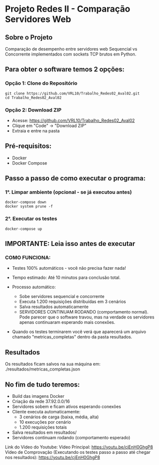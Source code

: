 # Projeto Redes II - Comparação Servidores Web

## Sobre o Projeto
Comparação de desempenho entre servidores web Sequencial vs Concorrente implementados com sockets TCP brutos em Python.

## Para obter o software temos 2 opções:

### Opção 1: Clone do Repositório
```
git clone https://github.com/VRL10/Trabalho_Redes02_Aval02.git
cd Trabalho_Redes02_Aval02
```

### Opção 2: Download ZIP
- Acesse: https://github.com/VRL10/Trabalho_Redes02_Aval02
- Clique em "Code" → "Download ZIP"
- Extraia e entre na pasta

## Pré-requisitos:
- Docker
- Docker Compose

## Passo a passo de como executar o programa:

### 1°. Limpar ambiente (opcional - se já executou antes)
```
docker-compose down
docker system prune -f
```

### 2°. Executar os testes
```
docker-compose up
```

## IMPORTANTE: Leia isso antes de executar

### COMO FUNCIONA:
- Testes 100% automáticos - você não precisa fazer nada!
- Tempo estimado: Até 10 minutos para conclusão total.
- Processo automático:
  - Sobe servidores sequencial e concorrente
  - Executa 1.200 requisições distribuídas em 3 cenários
  - Salva resultados automaticamente
  - SERVIDORES CONTINUAM RODANDO (comportamento normal). Pode parecer que o software travou, mas na verdade os servidores apenas continuaram esperando mais conexões.

- Quando os testes terminarem você verá que aparecerá um arquivo chamado "metricas_completas" dentro da pasta resultados.

## Resultados
Os resultados ficam salvos na sua máquina em: ./resultados/metricas_completas.json

## No fim de tudo teremos:
- Build das imagens Docker
- Criação da rede 37.92.0.0/16
- Servidores sobem e ficam ativos esperando conexões
- Cliente executa automaticamente:
  - 3 cenários de carga (baixa, média, alta)
  - 10 execuções por cenário
  - 1.200 requisições totais
- Salva resultados em resultados/
- Servidores continuam rodando (comportamento esperado)

Link do Vídeo do Youtube:
Vídeo Principal: https://youtu.be/cjEnH0GhgP8
Vídeo de Comprovação (Executando os testes passo a passo até chegar nos resultados): https://youtu.be/cjEnH0GhgP8
